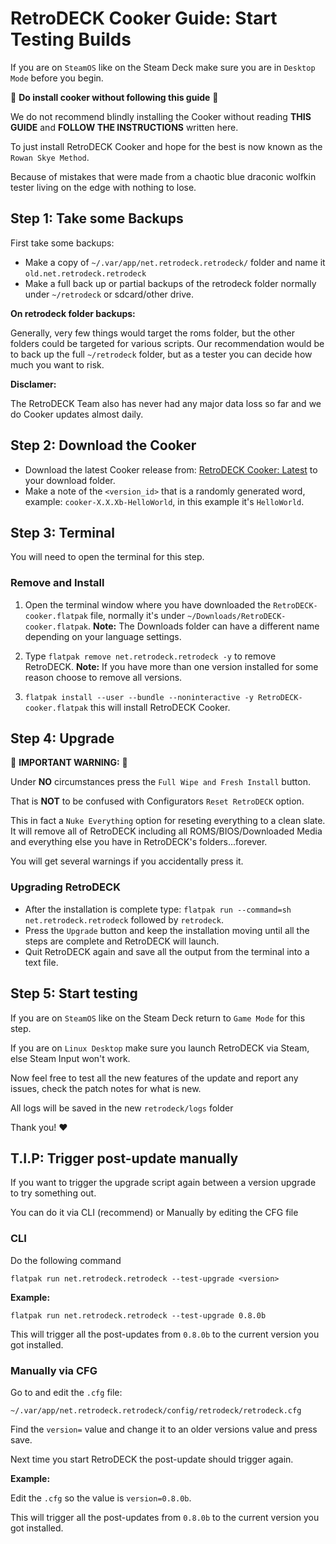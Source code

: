 # RetroDECK Cooker Guide: Start Testing Builds

If you are on `SteamOS` like on the Steam Deck make sure you are in `Desktop Mode` before you begin.

🛑 **Do install cooker without following this guide** 🛑

We do not recommend blindly installing the Cooker without reading **THIS GUIDE** and **FOLLOW THE INSTRUCTIONS** written here.

To just install RetroDECK Cooker and hope for the best is now known as the `Rowan Skye Method`.

Because of mistakes that were made from a chaotic blue draconic wolfkin tester living on the edge with nothing to lose.

## Step 1: Take some Backups

First take some backups:

- Make a copy of `~/.var/app/net.retrodeck.retrodeck/` folder and name it `old.net.retrodeck.retrodeck`
- Make a full back up or partial backups of the retrodeck folder normally under `~/retrodeck` or sdcard/other drive.

**On retrodeck folder backups:**

Generally, very few things would target the roms folder, but the other folders could be targeted for various scripts. Our recommendation would be to back up the full `~/retrodeck` folder, but as a tester you can decide how much you want to risk.

**Disclamer:**

The RetroDECK Team also has never had any major data loss so far and we do Cooker updates almost daily.

## Step 2: Download the Cooker

- Download the latest Cooker release from: [RetroDECK Cooker: Latest](https://github.com/XargonWan/RetroDECK-cooker/releases/latest) to your download folder.
- Make a note of the `<version_id>` that is a randomly generated word, example: `cooker-X.X.Xb-HelloWorld`, in this example it's `HelloWorld`.

## Step 3: Terminal

You will need to open the terminal for this step.

### Remove and Install

1. Open the terminal window where you have downloaded the `RetroDECK-cooker.flatpak` file, normally it's under `~/Downloads/RetroDECK-cooker.flatpak`. **Note:** The Downloads folder can have a different name depending on your language settings.

2. Type `flatpak remove net.retrodeck.retrodeck -y` to remove RetroDECK. **Note:** If you have more than one version installed for some reason choose to remove all versions.

3. `flatpak install --user --bundle --noninteractive -y RetroDECK-cooker.flatpak` this will install RetroDECK Cooker.

## Step 4: Upgrade

🛑 **IMPORTANT WARNING:** 🛑

Under **NO** circumstances press the `Full Wipe and Fresh Install` button.

That is **NOT** to be confused with Configurators `Reset RetroDECK` option.

This in fact a `Nuke Everything` option for reseting everything to a clean slate. It will remove all of RetroDECK including all ROMS/BIOS/Downloaded Media and everything else you have in RetroDECK's folders...forever.

You will get several warnings if you accidentally press it.

### Upgrading RetroDECK

- After the installation is complete type:  `flatpak run --command=sh net.retrodeck.retrodeck` followed by `retrodeck`.
- Press the `Upgrade` button and keep the installation moving until all the steps are complete and RetroDECK will launch.
- Quit RetroDECK again and save all the output from the terminal into a text file.

## Step 5: Start testing

If you are on `SteamOS` like on the Steam Deck return to `Game Mode` for this step.

If you are on `Linux Desktop` make sure you launch RetroDECK via Steam, else Steam Input won't work.

Now feel free to test all the new features of the update and report any issues, check the patch notes for what is new.

All logs will be saved in the new `retrodeck/logs` folder

Thank you! ❤️

## T.I.P: Trigger post-update manually

If you want to trigger the upgrade script again between a version upgrade to try something out.

You can do it via CLI (recommend) or Manually by editing the CFG file

### CLI

Do the following command

`flatpak run net.retrodeck.retrodeck --test-upgrade <version>`

**Example:**

`flatpak run net.retrodeck.retrodeck --test-upgrade 0.8.0b`

This will trigger all the post-updates from `0.8.0b` to the current version you got installed.


### Manually via CFG

 Go to and edit the `.cfg` file:

`~/.var/app/net.retrodeck.retrodeck/config/retrodeck/retrodeck.cfg`

Find the `version=` value and change it to an older versions value and press save.

Next time you start RetroDECK the post-update should trigger again.

**Example:**

Edit the `.cfg` so the value is `version=0.8.0b`.

This will trigger all the post-updates from `0.8.0b` to the current version you got installed.
